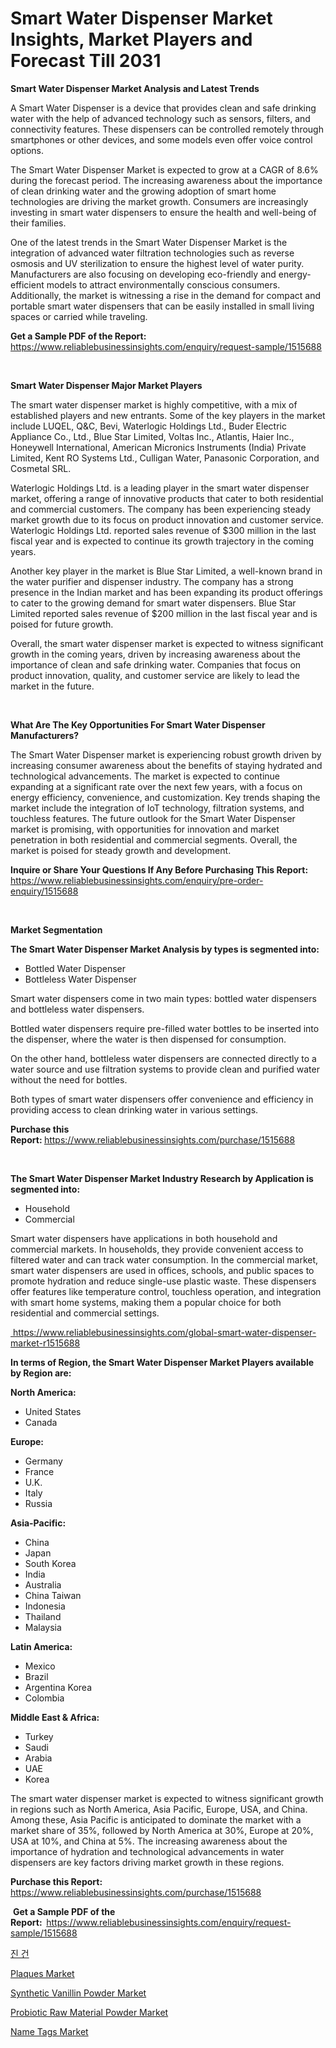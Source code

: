 <p><h1>Smart Water Dispenser Market Insights, Market Players and Forecast Till 2031</h1></p><p><strong>Smart Water Dispenser Market Analysis and Latest Trends</strong></p>
<p><p>A Smart Water Dispenser is a device that provides clean and safe drinking water with the help of advanced technology such as sensors, filters, and connectivity features. These dispensers can be controlled remotely through smartphones or other devices, and some models even offer voice control options. </p><p>The Smart Water Dispenser Market is expected to grow at a CAGR of 8.6% during the forecast period. The increasing awareness about the importance of clean drinking water and the growing adoption of smart home technologies are driving the market growth. Consumers are increasingly investing in smart water dispensers to ensure the health and well-being of their families.</p><p>One of the latest trends in the Smart Water Dispenser Market is the integration of advanced water filtration technologies such as reverse osmosis and UV sterilization to ensure the highest level of water purity. Manufacturers are also focusing on developing eco-friendly and energy-efficient models to attract environmentally conscious consumers. Additionally, the market is witnessing a rise in the demand for compact and portable smart water dispensers that can be easily installed in small living spaces or carried while traveling.</p></p>
<p><strong>Get a Sample PDF of the Report:&nbsp;</strong> <a href="https://www.reliablebusinessinsights.com/enquiry/request-sample/1515688">https://www.reliablebusinessinsights.com/enquiry/request-sample/1515688</a></p>
<p>&nbsp;</p>
<p><strong>Smart Water Dispenser Major Market Players</strong></p>
<p><p>The smart water dispenser market is highly competitive, with a mix of established players and new entrants. Some of the key players in the market include LUQEL, Q&C, Bevi, Waterlogic Holdings Ltd., Buder Electric Appliance Co., Ltd., Blue Star Limited, Voltas Inc., Atlantis, Haier Inc., Honeywell International, American Micronics Instruments (India) Private Limited, Kent RO Systems Ltd., Culligan Water, Panasonic Corporation, and Cosmetal SRL.</p><p>Waterlogic Holdings Ltd. is a leading player in the smart water dispenser market, offering a range of innovative products that cater to both residential and commercial customers. The company has been experiencing steady market growth due to its focus on product innovation and customer service. Waterlogic Holdings Ltd. reported sales revenue of $300 million in the last fiscal year and is expected to continue its growth trajectory in the coming years.</p><p>Another key player in the market is Blue Star Limited, a well-known brand in the water purifier and dispenser industry. The company has a strong presence in the Indian market and has been expanding its product offerings to cater to the growing demand for smart water dispensers. Blue Star Limited reported sales revenue of $200 million in the last fiscal year and is poised for future growth.</p><p>Overall, the smart water dispenser market is expected to witness significant growth in the coming years, driven by increasing awareness about the importance of clean and safe drinking water. Companies that focus on product innovation, quality, and customer service are likely to lead the market in the future.</p></p>
<p>&nbsp;</p>
<p><strong>What Are The Key Opportunities For Smart Water Dispenser Manufacturers?</strong></p>
<p><p>The Smart Water Dispenser market is experiencing robust growth driven by increasing consumer awareness about the benefits of staying hydrated and technological advancements. The market is expected to continue expanding at a significant rate over the next few years, with a focus on energy efficiency, convenience, and customization. Key trends shaping the market include the integration of IoT technology, filtration systems, and touchless features. The future outlook for the Smart Water Dispenser market is promising, with opportunities for innovation and market penetration in both residential and commercial segments. Overall, the market is poised for steady growth and development.</p></p>
<p><strong>Inquire or Share Your Questions If Any Before Purchasing This Report:</strong> <a href="https://www.reliablebusinessinsights.com/enquiry/pre-order-enquiry/1515688">https://www.reliablebusinessinsights.com/enquiry/pre-order-enquiry/1515688</a></p>
<p>&nbsp;</p>
<p><strong>Market Segmentation</strong></p>
<p><strong>The Smart Water Dispenser Market Analysis by types is segmented into:</strong></p>
<p><ul><li>Bottled Water Dispenser</li><li>Bottleless Water Dispenser</li></ul></p>
<p><p>Smart water dispensers come in two main types: bottled water dispensers and bottleless water dispensers. </p><p>Bottled water dispensers require pre-filled water bottles to be inserted into the dispenser, where the water is then dispensed for consumption. </p><p>On the other hand, bottleless water dispensers are connected directly to a water source and use filtration systems to provide clean and purified water without the need for bottles. </p><p>Both types of smart water dispensers offer convenience and efficiency in providing access to clean drinking water in various settings.</p></p>
<p><strong>Purchase this Report:&nbsp;</strong><a href="https://www.reliablebusinessinsights.com/purchase/1515688">https://www.reliablebusinessinsights.com/purchase/1515688</a></p>
<p>&nbsp;</p>
<p><strong>The Smart Water Dispenser Market Industry Research by Application is segmented into:</strong></p>
<p><ul><li>Household</li><li>Commercial</li></ul></p>
<p><p>Smart water dispensers have applications in both household and commercial markets. In households, they provide convenient access to filtered water and can track water consumption. In the commercial market, smart water dispensers are used in offices, schools, and public spaces to promote hydration and reduce single-use plastic waste. These dispensers offer features like temperature control, touchless operation, and integration with smart home systems, making them a popular choice for both residential and commercial settings.</p></p>
<p><a href="https://www.reliablebusinessinsights.com/global-smart-water-dispenser-market-r1515688">&nbsp;https://www.reliablebusinessinsights.com/global-smart-water-dispenser-market-r1515688</a></p>
<p><strong>In terms of Region, the Smart Water Dispenser Market Players available by Region are:</strong></p>
<p>
    <p> <strong> North America: </strong>
        <ul>
            <li>United States</li>
            <li>Canada</li>
        </ul>
        </p> 
    <p> <strong> Europe: </strong>
        <ul>
            <li>Germany</li>
            <li>France</li>
            <li>U.K.</li>
            <li>Italy</li>
            <li>Russia</li>
        </ul>
        </p> 
    <p> <strong> Asia-Pacific: </strong>
        <ul>
            <li>China</li>
            <li>Japan</li>
            <li>South Korea</li>
            <li>India</li>
            <li>Australia</li>
            <li>China Taiwan</li>
            <li>Indonesia</li>
            <li>Thailand</li>
            <li>Malaysia</li>
        </ul>
        </p> 
    <p> <strong> Latin America: </strong>
        <ul>
            <li>Mexico</li>
            <li>Brazil</li>
            <li>Argentina Korea</li>
            <li>Colombia</li>
        </ul>
        </p> 
    <p> <strong> Middle East & Africa: </strong>
        <ul>
            <li>Turkey</li>
            <li>Saudi</li>
            <li>Arabia</li>
            <li>UAE</li>
            <li>Korea</li>
        </ul>
    </p>
    </p>
<p><p>The smart water dispenser market is expected to witness significant growth in regions such as North America, Asia Pacific, Europe, USA, and China. Among these, Asia Pacific is anticipated to dominate the market with a market share of 35%, followed by North America at 30%, Europe at 20%, USA at 10%, and China at 5%. The increasing awareness about the importance of hydration and technological advancements in water dispensers are key factors driving market growth in these regions.</p></p>
<p><strong>Purchase this Report: </strong><a href="https://www.reliablebusinessinsights.com/purchase/1515688">https://www.reliablebusinessinsights.com/purchase/1515688</a></p>
<p>&nbsp;<strong>Get a Sample PDF of the Report:&nbsp;&nbsp;</strong><a href="https://www.reliablebusinessinsights.com/enquiry/request-sample/1515688">https://www.reliablebusinessinsights.com/enquiry/request-sample/1515688</a></p>
<p><strong></strong></p>
<p><p><a href="https://medium.com/@mujgankortalih/2024%EB%85%84%EB%B6%80%ED%84%B0-2031%EB%85%84%EA%B9%8C%EC%A7%80%EC%9D%98-gene-gun-%EC%8B%9C%EC%9E%A5-%EC%8B%A0%ED%9D%A5-%EB%8F%99%ED%96%A5%EA%B3%BC-%EB%AF%B8%EB%9E%98-%EC%A0%84%EB%A7%9D-450edad031f4">진 건</a></p><p><a href="https://github.com/JosephMorgnlvXXff/Market-Research-Report-List-1/blob/main/plaques-market.md">Plaques Market</a></p><p><a href="https://medium.com/@maria.hardacre7345/an-in-depth-analysis-of-the-global-synthetic-vanillin-powder-market-scope-and-its-rapid-growing-6-3-38919f87463a">Synthetic Vanillin Powder Market</a></p><p><a href="https://medium.com/@rachel.baile55467/global-probiotic-raw-material-powder-market-focus-on-product-type-f60fee4924c1">Probiotic Raw Material Powder Market</a></p><p><a href="https://github.com/trameciabutler45/Market-Research-Report-List-1/blob/main/name-tags-market.md">Name Tags Market</a></p></p>